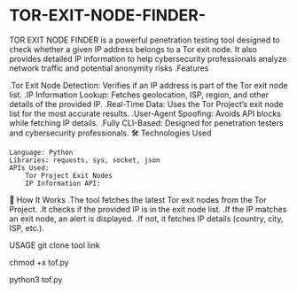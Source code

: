 # TOR-EXIT-NODE-FINDER-
TOR EXIT NODE FINDER is a powerful penetration testing tool designed to check whether a given IP address belongs to a Tor exit node. It also provides detailed IP information to help cybersecurity professionals analyze network traffic and potential anonymity risks
.Features

.Tor Exit Node Detection: Verifies if an IP address is part of the Tor exit node list.
.IP Information Lookup: Fetches geolocation, ISP, region, and other details of the provided IP.
.Real-Time Data: Uses the Tor Project’s exit node list for the most accurate results.
.User-Agent Spoofing: Avoids API blocks while fetching IP details.
.Fully CLI-Based: Designed for penetration testers and cybersecurity professionals.
🛠️ Technologies Used

    Language: Python
    Libraries: requests, sys, socket, json
    APIs Used:
        Tor Project Exit Nodes
        IP Information API:

🔧 How It Works
.The tool fetches the latest Tor exit nodes from the Tor Project.
.It checks if the provided IP is in the exit node list.
.If the IP matches an exit node, an alert is displayed.
.If not, it fetches IP details (country, city, ISP, etc.).

USAGE
git clone tool link

chmod +x tof.py

python3 tof.py <ip>



